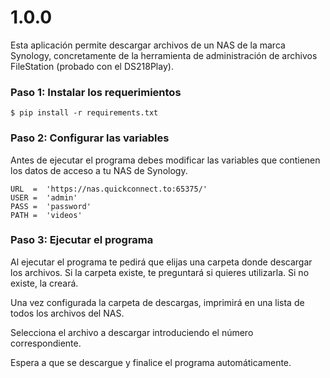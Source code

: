 # 1.0.0

Esta aplicación permite descargar archivos de un NAS de la marca Synology, concretamente de la herramienta de administración de archivos FileStation (probado con el DS218Play).

### Paso 1: Instalar los requerimientos

```
$ pip install -r requirements.txt
```

### Paso 2: Configurar las variables

Antes de ejecutar el programa debes modificar las variables que contienen los datos de acceso a tu NAS de Synology.

```
URL  =  'https://nas.quickconnect.to:65375/'
USER =  'admin'
PASS =  'password'
PATH =  'videos'
```

### Paso 3: Ejecutar el programa

Al ejecutar el programa te pedirá que elijas una carpeta donde descargar los archivos. Si la carpeta existe, te preguntará si quieres utilizarla. Si no existe, la creará. 

Una vez configurada la carpeta de descargas, imprimirá en una lista de todos los archivos del NAS.

Selecciona el archivo a descargar introduciendo el número correspondiente.

Espera a que se descargue y finalice el programa automáticamente.
